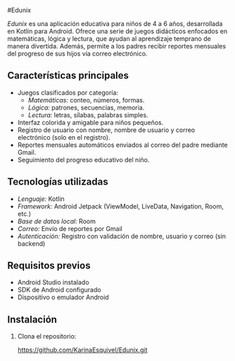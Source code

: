 #Edunix

*Edunix* es una aplicación educativa para niños de 4 a 6 años, desarrollada en Kotlin para Android. 
Ofrece una serie de juegos didácticos enfocados en matemáticas, lógica y lectura, que ayudan al aprendizaje temprano de manera divertida. 
Además, permite a los padres recibir reportes mensuales del progreso de sus hijos vía correo electrónico.

## Características principales

- Juegos clasificados por categoría:
  - *Matemáticas:* conteo, números, formas.
  - *Lógica:* patrones, secuencias, memoria.  
  - *Lectura:* letras, sílabas, palabras simples.
- Interfaz colorida y amigable para niños pequeños.
- Registro de usuario con nombre, nombre de usuario y correo electrónico (solo en el registro).
- Reportes mensuales automáticos enviados al correo del padre mediante Gmail.
- Seguimiento del progreso educativo del niño.

## Tecnologías utilizadas

- *Lenguaje:* Kotlin
- *Framework:* Android Jetpack (ViewModel, LiveData, Navigation, Room, etc.)
- *Base de datos local:* Room
- *Correo:* Envío de reportes por Gmail
- *Autenticación:* Registro con validación de nombre, usuario y correo (sin backend)

## Requisitos previos

- Android Studio instalado
- SDK de Android configurado
- Dispositivo o emulador Android

## Instalación

1. Clona el repositorio:
   
   https://github.com/KarinaEsquivel/Edunix.git